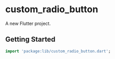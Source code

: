 # custom_radio_button

A new Flutter project.

## Getting Started

```dart
import 'package:lib/custom_radio_button.dart';
```